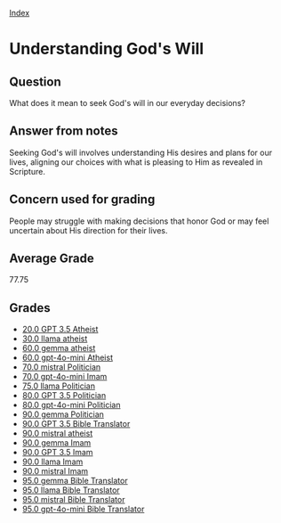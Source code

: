 
[Index](../../index.md)
# Understanding God's Will
## Question
What does it mean to seek God's will in our everyday decisions?

## Answer from notes
Seeking God's will involves understanding His desires and plans for our lives, aligning our choices with what is pleasing to Him as revealed in Scripture.

## Concern used for grading
People may struggle with making decisions that honor God or may feel uncertain about His direction for their lives.

## Average Grade
77.75

## Grades
 * [20.0 GPT 3.5 Atheist](../answers/GPT_3.5_Atheist/Understanding_God_s_Will.md)
 * [30.0 llama atheist](../answers/llama_atheist/Understanding_God_s_Will.md)
 * [60.0 gemma atheist](../answers/gemma_atheist/Understanding_God_s_Will.md)
 * [60.0 gpt-4o-mini Atheist](../answers/gpt-4o-mini_Atheist/Understanding_God_s_Will.md)
 * [70.0 mistral Politician](../answers/mistral_Politician/Understanding_God_s_Will.md)
 * [70.0 gpt-4o-mini Imam](../answers/gpt-4o-mini_Imam/Understanding_God_s_Will.md)
 * [75.0 llama Politician](../answers/llama_Politician/Understanding_God_s_Will.md)
 * [80.0 GPT 3.5 Politician](../answers/GPT_3.5_Politician/Understanding_God_s_Will.md)
 * [80.0 gpt-4o-mini Politician](../answers/gpt-4o-mini_Politician/Understanding_God_s_Will.md)
 * [90.0 gemma Politician](../answers/gemma_Politician/Understanding_God_s_Will.md)
 * [90.0 GPT 3.5 Bible Translator](../answers/GPT_3.5_Bible_Translator/Understanding_God_s_Will.md)
 * [90.0 mistral atheist](../answers/mistral_atheist/Understanding_God_s_Will.md)
 * [90.0 gemma Imam](../answers/gemma_Imam/Understanding_God_s_Will.md)
 * [90.0 GPT 3.5 Imam](../answers/GPT_3.5_Imam/Understanding_God_s_Will.md)
 * [90.0 llama Imam](../answers/llama_Imam/Understanding_God_s_Will.md)
 * [90.0 mistral Imam](../answers/mistral_Imam/Understanding_God_s_Will.md)
 * [95.0 gemma Bible Translator](../answers/gemma_Bible_Translator/Understanding_God_s_Will.md)
 * [95.0 llama Bible Translator](../answers/llama_Bible_Translator/Understanding_God_s_Will.md)
 * [95.0 mistral Bible Translator](../answers/mistral_Bible_Translator/Understanding_God_s_Will.md)
 * [95.0 gpt-4o-mini Bible Translator](../answers/gpt-4o-mini_Bible_Translator/Understanding_God_s_Will.md)
